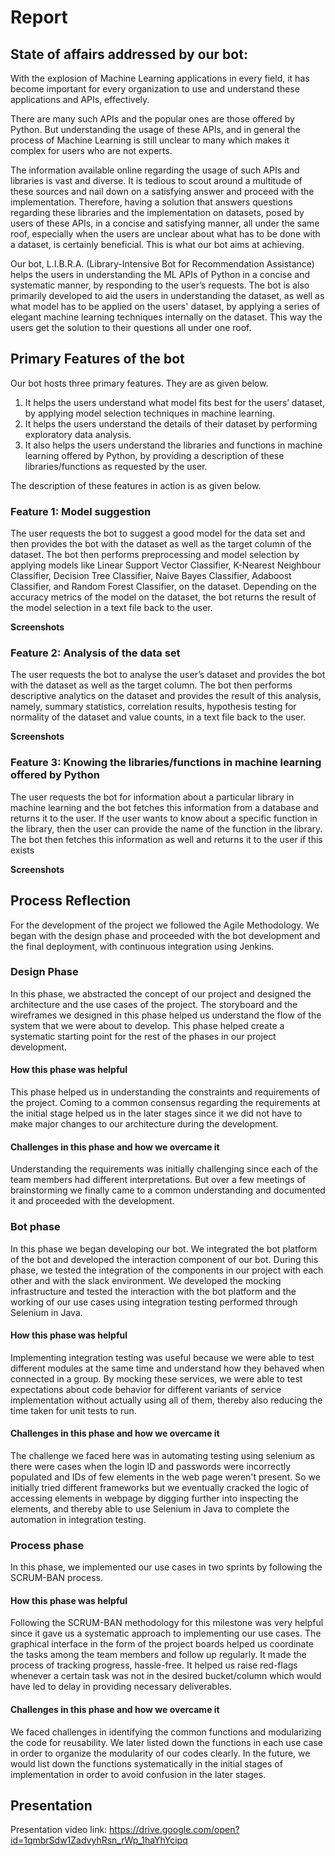# Report 

## State of affairs addressed by our bot:
With the explosion of Machine Learning applications in every field, it has become important for every organization to use and understand these applications and APIs, effectively.

There are many such APIs and the popular ones are those offered by Python. But understanding the usage of these APIs, and in general the process of Machine Learning is still unclear to many which makes it complex for users who are not experts. 

The information available online regarding the usage of such APIs and libraries is vast and diverse. It is tedious to scout around a multitude of these sources and nail down on a satisfying answer and proceed with the implementation. Therefore, having a solution that answers questions regarding these libraries and the implementation on datasets, posed by users of these APIs, in a concise and satisfying manner, all under the same roof, especially when the users are unclear about what has to be done with a dataset, is certainly beneficial. This is what our bot aims at achieving. 

Our bot, L.I.B.R.A. (Library-Intensive Bot for Recommendation Assistance) helps the users in understanding the ML APIs of Python in a concise and systematic manner, by responding to the user’s requests. The bot is also primarily developed to aid the users in understanding the dataset, as well as what model has to be applied on the users' dataset, by applying a series of elegant machine learning techniques internally on the dataset. This way the users get the solution to their questions all under one roof.

## Primary Features of the bot
Our bot hosts three primary features. They are as given below. 

1. It helps the users understand what model fits best for the users’ dataset, by applying model selection techniques in machine learning. 
2. It helps the users understand the details of their dataset by performing exploratory data analysis.
3. It also helps the users understand the libraries and functions in machine learning offered by Python, by providing a description of these libraries/functions as requested by the user. 

The description of these features in action is as given below. 

### Feature 1: Model suggestion 
The user requests the bot to suggest a good model for the data set and then provides the bot with the dataset as well as the target column of the dataset. 
The bot then performs preprocessing and model selection by applying models like Linear Support Vector Classifier, K-Nearest Neighbour Classifier, Decision Tree Classifier, Naive Bayes Classifier, Adaboost Classifier, and Random Forest Classifier, on the dataset. 
Depending on the accuracy metrics of the model on the dataset, the bot returns the result of the model selection in a text file back to the user. 

****Screenshots**** 

### Feature 2: Analysis of the data set
The user requests the bot to analyse the user’s dataset and provides the bot with the dataset as well as the target column. 
The bot then performs descriptive analytics on the dataset and provides the result of this analysis, namely, summary statistics, correlation results, hypothesis testing for normality of the dataset and value counts, in a text file back to the user. 

****Screenshots****

### Feature 3: Knowing the libraries/functions in machine learning offered by Python
The user requests the bot for information about a particular library in machine learning and the bot fetches this information from a database and returns it to the user. 
If the user wants to know about a specific function in the library, then the user can provide the name of the function in the library. The bot then fetches this information as well and returns it to the user if this exists

****Screenshots****
## Process Reflection 
For the development of the project we followed the Agile Methodology. We began with the design phase and proceeded with the bot development and the final deployment, with continuous integration using Jenkins. 
### Design Phase
In this phase, we abstracted the concept of our project and designed the architecture and the use cases of the project. The storyboard and the wireframes we designed in this phase helped us understand the flow of the system that we were about to develop. This phase helped create a systematic starting point for the rest of the phases in our project development. 
#### How this phase was helpful
This phase helped us in understanding the constraints and requirements of the project. Coming to a common consensus regarding the requirements at the initial stage helped us in the later stages since it we did not have to make major changes to our architecture during the development. 
#### Challenges in this phase and how we overcame it
Understanding the requirements was initially challenging since each of the team members had different interpretations. But over a few meetings of brainstorming we finally came to a common understanding and documented it and proceeded with the development. 
### Bot phase
In this phase we began developing our bot. We integrated the bot platform of the bot and developed the interaction component of our bot. During this phase, we tested the integration of the components in our project with each other and with the slack environment. We developed the mocking infrastructure and tested the interaction with the bot platform and the working of our use cases using integration testing performed through Selenium in Java. 
#### How this phase was helpful
Implementing integration testing was useful because we were able to test different modules at the same time and understand how they behaved when connected in a group. By mocking these services, we were able to test expectations about code behavior for different variants of service implementation without actually using all of them, thereby also reducing the time taken for unit tests to run. 
#### Challenges in this phase and how we overcame it
The challenge we faced here was in automating testing using selenium as there were cases when the login ID and passwords were incorrectly populated and IDs of few elements in the web page weren't present. So we initially tried different frameworks but we eventually cracked the logic of accessing elements in webpage by digging further into inspecting the elements, and thereby able to use Selenium in Java to complete the automation in integration testing.

### Process phase 
In this phase, we implemented our use cases in two sprints by following the SCRUM-BAN process.
#### How this phase was helpful
Following the SCRUM-BAN methodology for this milestone was very helpful since it gave us a systematic approach to implementing our use cases. The graphical interface in the form of the project boards helped us coordinate the tasks among the team members and follow up regularly. It made the process of tracking progress, hassle-free. It helped us raise red-flags whenever a certain task was not in the desired bucket/column which would have led to delay in providing necessary deliverables.
#### Challenges in this phase and how we overcame it
We faced challenges in identifying the common functions and modularizing the code for reusability. We later listed down the functions in each use case in order to organize the modularity of our codes clearly. In the future, we would list down the functions systematically in the initial stages of implementation in order to avoid confusion in the later stages.  






## Presentation

Presentation video link: https://drive.google.com/open?id=1qmbrSdw1ZadvyhRsn_rWp_1haYhYcipq
